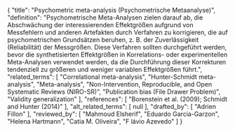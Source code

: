 {
    "title": "Psychometric meta-analysis (Psychometrische Metaanalyse)",
    "definition": "Psychometrische Meta-Analysen zielen darauf ab, die Abschwächung der interessierenden Effektgrößen aufgrund von Messfehlern und anderen Artefakten durch Verfahren zu korrigieren, die auf psychometrischen Grundsätzen beruhen, z. B. der Zuverlässigkeit (Reliabilität) der Messgrößen. Diese Verfahren sollten durchgeführt werden, bevor die synthetisierten Effektgrößen in Korrelations- oder experimentellen Meta-Analysen verwendet werden, da die Durchführung dieser Korrekturen tendenziell zu größeren und weniger variablen Effektgrößen führt.",
    "related_terms": [
        "Correlational meta-analysis",
        "Hunter-Schmidt meta-analysis",
        "Meta-analysis",
        "Non-Intervention, Reproducible, and Open Systematic Reviews (NIRO-SR)",
        "Publication bias (File Drawer Problem)",
        "Validity generalization"
    ],
    "references": [
        "Borenstein et al. (2009); Schmidt and Hunter (2014)"
    ],
    "alt_related_terms": [
        null
    ],
    "drafted_by": [
        "Adrien Fillon"
    ],
    "reviewed_by": [
        "Mahmoud Elsherif",
        "Eduardo Garcia-Garzon",
        "Helena Hartmann",
        "Catia M. Oliveira",
        "F lávio Azevedo"
    ]
}